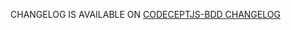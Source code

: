 CHANGELOG IS AVAILABLE ON [CODECEPTJS-BDD CHANGELOG](https://github.com/gkushang/codeceptjs-bdd/blob/develop/documentation/docs/CHANGELOG.md)
